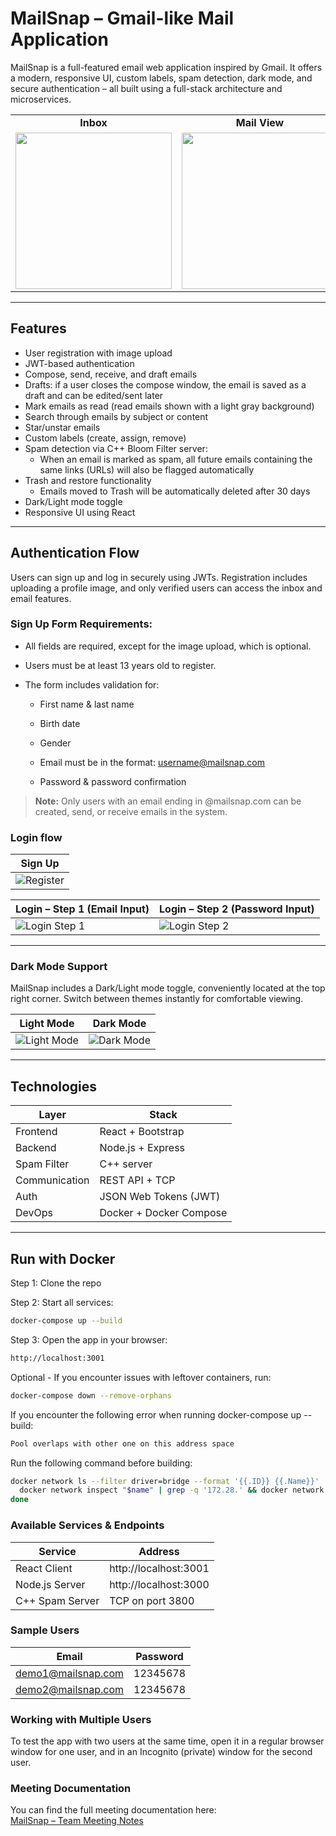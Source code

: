 # MailSnap – Gmail-like Mail Application
MailSnap is a full-featured email web application inspired by Gmail. It offers a modern, responsive UI, custom labels, spam detection, dark mode, and secure authentication – all built using a full-stack architecture and microservices.

<table>
  <tr>
    <td align="center"><strong>Inbox</strong></td>
    <td align="center"><strong>Mail View</strong></td>
    <td align="center"><strong>Compose</strong></td>
  </tr>
  <tr>
    <td><img src="https://github.com/user-attachments/assets/5c2e7fe6-9cbb-4814-b3eb-62fcaea45ab2" width="250"/></td>
    <td><img src="https://github.com/user-attachments/assets/a5125a47-9f2e-4057-880a-5473a80316cf" width="250"/></td>
    <td><img src="https://github.com/user-attachments/assets/931b261f-c226-4907-9885-9cf96e608c89" width="250"/></td>
  </tr>
</table>

---

## Features

- User registration with image upload  
- JWT-based authentication  
- Compose, send, receive, and draft emails
- Drafts: if a user closes the compose window, the email is saved as a draft and can be edited/sent later
- Mark emails as read (read emails shown with a light gray background)
- Search through emails by subject or content
- Star/unstar emails  
- Custom labels (create, assign, remove)  
- Spam detection via C++ Bloom Filter server:
  - When an email is marked as spam, all future emails containing the same links (URLs) will also be flagged automatically  
- Trash and restore functionality  
  - Emails moved to Trash will be automatically deleted after 30 days  
- Dark/Light mode toggle  
- Responsive UI using React

---


## Authentication Flow

Users can sign up and log in securely using JWTs. Registration includes uploading a profile image, and only verified users can access the inbox and email features.

### Sign Up Form Requirements:
- All fields are required, except for the image upload, which is optional.

- Users must be at least 13 years old to register.

- The form includes validation for:

     * First name & last name

     * Birth date

     * Gender

     * Email must be in the format: username@mailsnap.com

     * Password & password confirmation

> **Note:** Only users with an email ending in @mailsnap.com can be created, send, or receive emails in the system.

### Login flow


| Sign Up                                    |
|--------------------------------------------|
| ![Register](https://github.com/user-attachments/assets/84a2c4dc-6dfc-44d1-8950-302c60d5a3c1)      |

| Login – Step 1 (Email Input)               | Login – Step 2 (Password Input)            |
|--------------------------------------------|--------------------------------------------|
| ![Login Step 1](https://github.com/user-attachments/assets/6725c1f8-b681-430d-90bd-95bdd1da440a) | ![Login Step 2](https://github.com/user-attachments/assets/8c3528ad-2ace-4fc2-ab37-963a5027348d) |

---


### Dark Mode Support

MailSnap includes a Dark/Light mode toggle, conveniently located at the top right corner. Switch between themes instantly for comfortable viewing.

|   Light Mode |   Dark Mode |
|--------------|-------------|
| ![Light Mode](https://github.com/user-attachments/assets/f67b7147-d078-4acc-8b81-0438aede0e57) | ![Dark Mode](https://github.com/user-attachments/assets/3421d931-24dd-48d8-9fd7-0392e4e13c8e) |

---


## Technologies

| Layer        | Stack                      |
|--------------|----------------------------|
| Frontend     | React + Bootstrap          |
| Backend      | Node.js + Express          |
| Spam Filter  | C++ server                 |
| Communication| REST API + TCP             |
| Auth         | JSON Web Tokens (JWT)      |
| DevOps       | Docker + Docker Compose    |

---


## Run with Docker

Step 1: Clone the repo

Step 2: Start all services:
```bash
docker-compose up --build
```
Step 3: Open the app in your browser:
```bash
http://localhost:3001
```

Optional - If you encounter issues with leftover containers, run:
```bash
docker-compose down --remove-orphans
```

If you encounter the following error when running docker-compose up --build:
```bash
Pool overlaps with other one on this address space
```
Run the following command before building:
```bash
docker network ls --filter driver=bridge --format '{{.ID}} {{.Name}}' | while read id name; do
  docker network inspect "$name" | grep -q '172.28.' && docker network rm "$id"
done
```

### Available Services & Endpoints

| Service           | Address                        |
|-------------------|--------------------------------|
| React Client      | http://localhost:3001          |
| Node.js Server    | http://localhost:3000          |
| C++ Spam Server   | TCP on port 3800               |


### Sample Users

| Email                   | Password  |
|------------------------ |-----------|
| demo1@mailsnap.com      | 12345678  |
| demo2@mailsnap.com      | 12345678  |


### Working with Multiple Users

To test the app with two users at the same time, open it in a regular browser window for one user, and in an Incognito (private) window for the second user.

### Meeting Documentation

You can find the full meeting documentation here:  
[MailSnap – Team Meeting Notes](https://docs.google.com/document/d/1BDuAVKaDWLGJCRLLpi7os2Mg3411-seBCfxYCQfKHOo/edit?usp=sharing)











